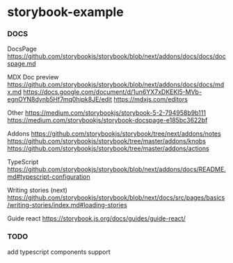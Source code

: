 # storybook-example

### DOCS

DocsPage
https://github.com/storybookjs/storybook/blob/next/addons/docs/docs/docspage.md

MDX Doc preview
https://github.com/storybookjs/storybook/blob/next/addons/docs/docs/mdx.md
https://docs.google.com/document/d/1un6YX7xDKEKl5-MVb-egnOYN8dynb5Hf7mq0hipk8JE/edit
https://mdxjs.com/editors

Other
https://medium.com/storybookjs/storybook-5-2-794958b9b111
https://medium.com/storybookjs/storybook-docspage-e185bc3622bf

Addons
https://github.com/storybookjs/storybook/tree/next/addons/notes
https://github.com/storybookjs/storybook/tree/master/addons/knobs
https://github.com/storybookjs/storybook/tree/master/addons/actions

TypeScript
https://github.com/storybookjs/storybook/blob/next/addons/docs/README.md#typescript-configuration

Writing stories (next)
https://github.com/storybookjs/storybook/blob/next/docs/src/pages/basics/writing-stories/index.md#loading-stories

Guide react
https://storybook.js.org/docs/guides/guide-react/

### TODO

add typescript components support
